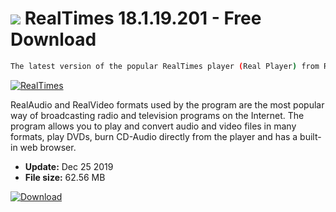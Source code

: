 # ![](https://cdn.softexe.net/static/icon/4/realtimes-8872.png) RealTimes 18.1.19.201 - Free Download

```sh
The latest version of the popular RealTimes player (Real Player) from Real Networks to receive real-time audio and video transmissions (without the need to download entire files), via the Internet.
```
[![RealTimes](https://gallery.dpcdn.pl/imgc/Tools/184/g_-_420x350_1.5_-_x20100314210001.png)](https://softexe.net/win/internet/radio-tv-players/realtimes:hhgb.html)

RealAudio and RealVideo formats used by the program are the most popular way of broadcasting radio and television programs on the Internet. The program allows you to play and convert audio and video files in many formats, play DVDs, burn CD-Audio directly from the player and has a built-in web browser.


- **Update:** Dec 25 2019
- **File size:** 62.56 MB

[![Download](https://cdn.softexe.net/static/img/download.png)](https://softexe.net/win/internet/radio-tv-players/realtimes:hhgb.html)

